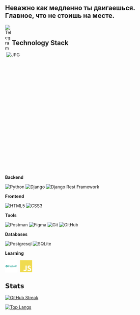 ## Неважно как медленно ты двигаешься. Главное, что не стоишь на месте.


<a href="https://t.me/InvisibleHand_23">
  <img align="left" alt="Telegram" width="22px" src="https://camo.githubusercontent.com/5c1975da7d9ab735ceb71c57b6c7e48ff3e08ca4/68747470733a2f2f6564656e742e6769746875622e696f2f537570657254696e7949636f6e732f696d616765732f7376672f74656c656772616d2e737667">
</a>


</br>

## Technology Stack
<img align="right" alt="JPG" src="https://media.giphy.com/media/3ov9jQWd5qhiUSPDri/giphy.gif" style="width: 500px; height:400px;" />

**Backend**

![Python](https://img.shields.io/badge/Python-14354C?style=flat-square&logo=python&logoColor=white)
![Django](https://img.shields.io/badge/Django-092E20?style=flat-square&logo=django&logoColor=white)
![Django Rest Framework](https://img.shields.io/badge/DRF-red?style=flat-square&logo=Django)

**Frontend**

![HTML5](https://img.shields.io/badge/-HTML5-%23E44D27?style=flat-square&logo=html5&logoColor=ffffff)
![CSS3](https://img.shields.io/badge/-CSS3-%231572B6?style=flat-square&logo=css3)

**Tools**

![Postman](https://img.shields.io/badge/Postman-white?style=flat-square&logo=postman)
![Figma](https://img.shields.io/badge/Figma-F24E1E?style=flat-square&logo=figma&logoColor=white)
![Git](https://img.shields.io/badge/-Git-black?style=flat-square&logo=git)
![GitHub](https://img.shields.io/badge/-GitHub-181717?style=flat-square&logo=github)

**Databases**

![Postgresql](https://img.shields.io/badge/PostgreSQL-316192?style=flat-square&logo=postgresql&logoColor=white)
![SQLite](https://img.shields.io/badge/SQLite-07405E?style=flat-square&logo=sqlite&logoColor=white)

**Learning**

<div>
  <img src="https://github.com/devicons/devicon/blob/master/icons/fastapi/fastapi-original-wordmark.svg" title="Java" alt="Java" width="40" height="40"/>&nbsp;
  <img src="https://github.com/devicons/devicon/blob/master/icons/javascript/javascript-plain.svg" title="React" alt="React" width="40" height="40"/>&nbsp;

## 𝗦𝘁𝗮𝘁𝘀
[![GitHub Streak](http://github-readme-streak-stats.herokuapp.com?user=NYikolay&theme=dark)](https://git.io/streak-stats)
  
[![Top Langs](https://github-readme-stats.vercel.app/api/top-langs/?username=NYikolay&layout=compact&theme=vision-friendly-dark)](https://github.com/anuraghazra/github-readme-stats)
